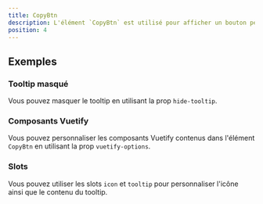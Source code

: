 ```yaml
---
title: CopyBtn
description: L'élément `CopyBtn` est utilisé pour afficher un bouton permettant à l'utilisateur de copier du texte.
position: 4
---
```


<doc-tabs light>

<doc-tab-item label="Utilisation">
<doc-usage name="copy-btn"></doc-usage>

## Exemples

### Tooltip masqué

Vous pouvez masquer le tooltip en utilisant la prop `hide-tooltip`.

<doc-example file="copy-btn/copy-btn-no-tooltip"></doc-example>

</doc-tab-item>

<doc-tab-item label="API">
<doc-api name="copy-btn"></doc-api>
</doc-tab-item>

<doc-tab-item label="Personnalisation">

### Composants Vuetify

Vous pouvez personnaliser les composants Vuetify contenus dans l'élément `CopyBtn` en utilisant la prop `vuetify-options`.

<doc-example file="copy-btn/copy-btn-options"></doc-example>

### Slots

Vous pouvez utiliser les slots `icon` et `tooltip` pour personnaliser l'icône ainsi que le contenu du tooltip.

<doc-example file="copy-btn/copy-btn-slots"></doc-example>

</doc-tab-item>

</doc-tabs>
